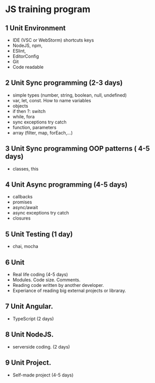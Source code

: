 # JS training program

## 1 Unit Environment
* IDE (VSC or WebStorm) shortcuts keys
* NodeJS, npm,
* ESlint,
* EditorConfig
* Git
* Code readable

## 2 Unit Sync programming (2-3 days)
* simple types (number, string, boolean, null, undefined)
* var, let, const. How to name variables
* objects
* if then ?: switch
* while, fora
* sync exceptions try catch
* function, parameters
* array (filter, map, forEach,...)

## 3 Unit Sync programming OOP patterns ( 4-5 days)
* classes, this

## 4 Unit Async programming (4-5 days)
* callbacks
* promises
* async/await
* async exceptions try catch
* closures

## 5 Unit Testing (1 day)
* chai, mocha

## 6 Unit
* Real life coding (4-5 days)
* Modules. Code size. Comments.
* Reading code written by another developer.
* Experiance of reading big external projects or libraray.

## 7 Unit Angular. 
* TypeScript (2 days)

## 8 Unit NodeJS. 
* serverside coding. (2 days)

## 9 Unit Project.
* Self-made project (4-5 days)


